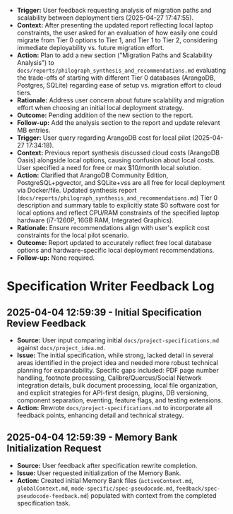 - **Trigger:** User feedback requesting analysis of migration paths and scalability between deployment tiers (2025-04-27 17:47:55).
- **Context:** After presenting the updated report reflecting local laptop constraints, the user asked for an evaluation of how easily one could migrate from Tier 0 options to Tier 1, and Tier 1 to Tier 2, considering immediate deployability vs. future migration effort.
- **Action:** Plan to add a new section ("Migration Paths and Scalability Analysis") to `docs/reports/philograph_synthesis_and_recommendations.md` evaluating the trade-offs of starting with different Tier 0 databases (ArangoDB, Postgres, SQLite) regarding ease of setup vs. migration effort to cloud tiers.
- **Rationale:** Address user concern about future scalability and migration effort when choosing an initial local deployment strategy.
- **Outcome:** Pending addition of the new section to the report.
- **Follow-up:** Add the analysis section to the report and update relevant MB entries.
- **Trigger:** User query regarding ArangoDB cost for local pilot (2025-04-27 17:34:18).
- **Context:** Previous report synthesis discussed cloud costs (ArangoDB Oasis) alongside local options, causing confusion about local costs. User specified a need for free or max $10/month local solution.
- **Action:** Clarified that ArangoDB Community Edition, PostgreSQL+pgvector, and SQLite+vss are all free for local deployment via Docker/file. Updated synthesis report (`docs/reports/philograph_synthesis_and_recommendations.md`) Tier 0 description and summary table to explicitly state $0 software cost for local options and reflect CPU/RAM constraints of the specified laptop hardware (i7-1260P, 16GB RAM, Integrated Graphics).
- **Rationale:** Ensure recommendations align with user's explicit cost constraints for the local pilot scenario.
- **Outcome:** Report updated to accurately reflect free local database options and hardware-specific local deployment recommendations.
- **Follow-up:** None required.
# Specification Writer Feedback Log

## 2025-04-04 12:59:39 - Initial Specification Review Feedback
- **Source:** User input comparing initial `docs/project-specifications.md` against `docs/project_idea.md`.
- **Issue:** The initial specification, while strong, lacked detail in several areas identified in the project idea and needed more robust technical planning for expandability. Specific gaps included: PDF page number handling, footnote processing, Calibre/Quercus/Social Network integration details, bulk document processing, local file organization, and explicit strategies for API-first design, plugins, DB versioning, component separation, eventing, feature flags, and testing extensions.
- **Action:** Rewrote `docs/project-specifications.md` to incorporate all feedback points, enhancing detail and technical strategy.

## 2025-04-04 12:59:39 - Memory Bank Initialization Request
- **Source:** User feedback after specification rewrite completion.
- **Issue:** User requested initialization of the Memory Bank.
- **Action:** Created initial Memory Bank files (`activeContext.md`, `globalContext.md`, `mode-specific/spec-pseudocode.md`, `feedback/spec-pseudocode-feedback.md`) populated with context from the completed specification task.